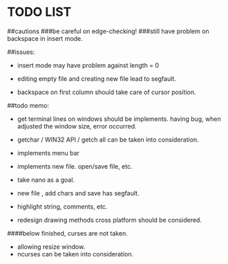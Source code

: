 # TODO LIST

##cautions
###be careful on edge-checking!
###still have problem on backspace in insert mode.

##issues:
* insert mode may have problem against length = 0

* editing empty file and creating new file lead to segfault.

* backspace on first column should take care of cursor position.

##todo memo:
* get terminal lines on windows should be implements.
having bug, when adjusted the window size, error occurred.

* getchar / WIN32 API / getch
  all can be taken into consideration.

* implements menu bar

* implements new file. open/save file, etc.

* take nano as a goal.

* new file , add chars and save has segfault.

* highlight string, comments, etc.

* redesign drawing methods
	cross platform should be considered.

####below finished, curses are not taken.
* allowing resize window.
* ncurses can be taken into consideration.
